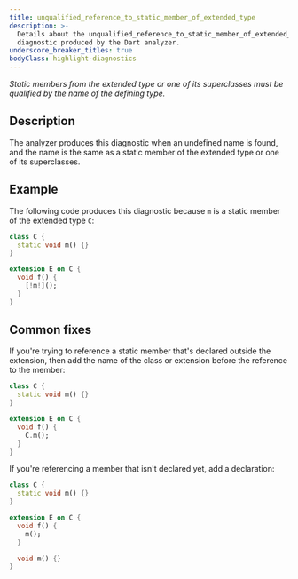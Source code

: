 ```yaml
---
title: unqualified_reference_to_static_member_of_extended_type
description: >-
  Details about the unqualified_reference_to_static_member_of_extended_type
  diagnostic produced by the Dart analyzer.
underscore_breaker_titles: true
bodyClass: highlight-diagnostics
---
```


_Static members from the extended type or one of its superclasses must be qualified by the name of the defining type._

## Description

The analyzer produces this diagnostic when an undefined name is found, and
the name is the same as a static member of the extended type or one of its
superclasses.

## Example

The following code produces this diagnostic because `m` is a static member
of the extended type `C`:

```dart
class C {
  static void m() {}
}

extension E on C {
  void f() {
    [!m!]();
  }
}
```

## Common fixes

If you're trying to reference a static member that's declared outside the
extension, then add the name of the class or extension before the reference
to the member:

```dart
class C {
  static void m() {}
}

extension E on C {
  void f() {
    C.m();
  }
}
```

If you're referencing a member that isn't declared yet, add a declaration:

```dart
class C {
  static void m() {}
}

extension E on C {
  void f() {
    m();
  }

  void m() {}
}
```
